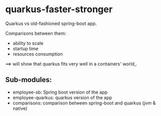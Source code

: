 # quarkus-faster-stronger

Quarkus vs old-fashioned spring-boot app. 

Comparisons between them:
 - ability to scale 
 - startup time
 - resources consumption
 
 ==> will show that quarkus fits very well in a containers' world,.

## Sub-modules:
- employee-sb: Spring boot version of the app
- employee-quarkus: quarkus version of the app
- comparisons: comparison between spring-boot and quarkus (jvm & native)
